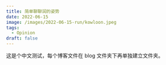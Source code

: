 ```yaml
---
title: 简单聊聊润的姿势
date: 2022-06-15
image: /images/2022-06-15-run/kowloon.jpeg
tags:
  - Opinion
draft: false
---
```


这是个中文测试，每个博客文件在 blog 文件夹下再单独建立文件夹。
